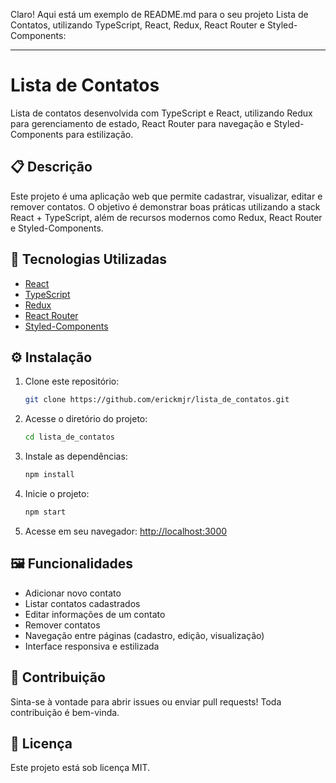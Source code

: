 Claro! Aqui está um exemplo de README.md para o seu projeto Lista de Contatos, utilizando TypeScript, React, Redux, React Router e Styled-Components:

---

# Lista de Contatos

Lista de contatos desenvolvida com TypeScript e React, utilizando Redux para gerenciamento de estado, React Router para navegação e Styled-Components para estilização.

## 📋 Descrição

Este projeto é uma aplicação web que permite cadastrar, visualizar, editar e remover contatos. O objetivo é demonstrar boas práticas utilizando a stack React + TypeScript, além de recursos modernos como Redux, React Router e Styled-Components.

## 🚀 Tecnologias Utilizadas

- [React](https://reactjs.org/)
- [TypeScript](https://www.typescriptlang.org/)
- [Redux](https://redux.js.org/)
- [React Router](https://reactrouter.com/)
- [Styled-Components](https://styled-components.com/)

## ⚙️ Instalação

1. Clone este repositório:
   ```bash
   git clone https://github.com/erickmjr/lista_de_contatos.git
   ```
2. Acesse o diretório do projeto:
   ```bash
   cd lista_de_contatos
   ```
3. Instale as dependências:
   ```bash
   npm install
   ```
4. Inicie o projeto:
   ```bash
   npm start
   ```
5. Acesse em seu navegador: [http://localhost:3000](http://localhost:3000)

## 🖼️ Funcionalidades

- Adicionar novo contato
- Listar contatos cadastrados
- Editar informações de um contato
- Remover contatos
- Navegação entre páginas (cadastro, edição, visualização)
- Interface responsiva e estilizada

## 🎯 Contribuição

Sinta-se à vontade para abrir issues ou enviar pull requests! Toda contribuição é bem-vinda.

## 📝 Licença

Este projeto está sob licença MIT.
